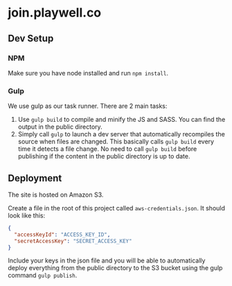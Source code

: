 # join.playwell.co

## Dev Setup

### NPM

Make sure you have node installed and run `npm install`.

### Gulp

We use gulp as our task runner. There are 2 main tasks:

1. Use `gulp build` to compile and minify the JS and SASS. You can find the output in the public directory.
2. Simply call `gulp` to launch a dev server that automatically recompiles the source when files are changed. This basically calls `gulp build` every time it detects a file change. No need to call `gulp build` before publishing if the content in the public directory is up to date.

## Deployment

The site is hosted on Amazon S3.

Create a file in the root of this project called `aws-credentials.json`. It should look like this:

```json
{
  "accessKeyId": "ACCESS_KEY_ID",
  "secretAccessKey": "SECRET_ACCESS_KEY"
}
```

Include your keys in the json file and you will be able to automatically deploy everything from the public directory to the S3 bucket using the gulp command `gulp publish`.
